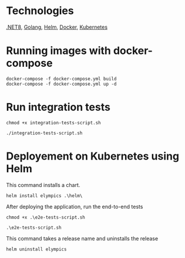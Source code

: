 # Technologies

[.NET8](https://dotnet.microsoft.com/en-us/download/dotnet/8.0), [Golang](https://go.dev/doc/install), [Helm](https://github.com/helm/helm/releases), [Docker](https://www.docker.com/products/docker-desktop/), [Kubernetes](https://kubernetes.io/pl/docs/setup/)

# Running images with docker-compose
```
docker-compose -f docker-compose.yml build
docker-compose -f docker-compose.yml up -d
```

# Run integration tests

```
chmod +x integration-tests-script.sh

./integration-tests-script.sh
```
# Deployement on Kubernetes using Helm

This command installs a chart.
```
helm install elympics .\helm\
```

After deploying the application, run the end-to-end tests
```
chmod +x .\e2e-tests-script.sh

.\e2e-tests-script.sh
```

This command takes a release name and uninstalls the release
```
helm uninstall elympics
```
